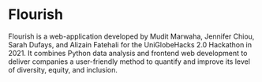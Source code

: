 # Flourish
Flourish is a web-application developed by Mudit Marwaha, Jennifer Chiou, Sarah Dufays, and Alizain Fatehali for the UniGlobeHacks 2.0 Hackathon in 2021. It combines Python data analysis and frontend web development to deliver companies a user-friendly method to quantify and improve its level of diversity, equity, and inclusion.
